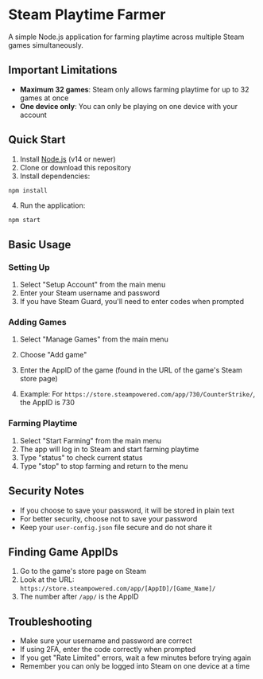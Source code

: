 # Steam Playtime Farmer

A simple Node.js application for farming playtime across multiple Steam games simultaneously.

## Important Limitations

- **Maximum 32 games**: Steam only allows farming playtime for up to 32 games at once
- **One device only**: You can only be playing on one device with your account

## Quick Start

1. Install [Node.js](https://nodejs.org/) (v14 or newer)
2. Clone or download this repository
3. Install dependencies:
```bash
npm install
```

4. Run the application:
```shellscript
npm start
```

## Basic Usage

### Setting Up

1. Select "Setup Account" from the main menu
2. Enter your Steam username and password
3. If you have Steam Guard, you'll need to enter codes when prompted

### Adding Games

1. Select "Manage Games" from the main menu
2. Choose "Add game"
3. Enter the AppID of the game (found in the URL of the game's Steam store page)

4. Example: For `https://store.steampowered.com/app/730/CounterStrike/`, the AppID is 730

### Farming Playtime

1. Select "Start Farming" from the main menu
2. The app will log in to Steam and start farming playtime
3. Type "status" to check current status
4. Type "stop" to stop farming and return to the menu

## Security Notes

- If you choose to save your password, it will be stored in plain text
- For better security, choose not to save your password
- Keep your `user-config.json` file secure and do not share it

## Finding Game AppIDs

1. Go to the game's store page on Steam
2. Look at the URL: `https://store.steampowered.com/app/[AppID]/[Game_Name]/`
3. The number after `/app/` is the AppID

## Troubleshooting

- Make sure your username and password are correct
- If using 2FA, enter the code correctly when prompted
- If you get "Rate Limited" errors, wait a few minutes before trying again
- Remember you can only be logged into Steam on one device at a time
